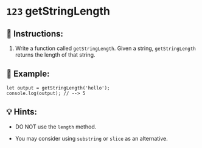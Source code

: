 # `123` getStringLength

## 📝 Instructions:

1. Write a function called `getStringLength`. Given a string, `getStringLength` returns the length of that string.

## 📎 Example:

```Js
let output = getStringLength('hello');
console.log(output); // --> 5
```

## 💡 Hints:

* DO NOT use the `length` method.

* You may consider using `substring` or `slice` as an alternative.
